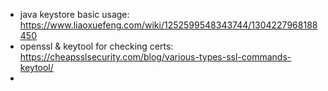 - java keystore basic usage: https://www.liaoxuefeng.com/wiki/1252599548343744/1304227968188450
- openssl & keytool for checking certs:  https://cheapsslsecurity.com/blog/various-types-ssl-commands-keytool/
- 
